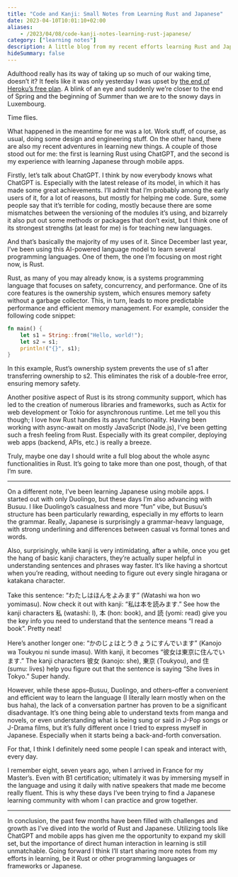 ```yaml
---
title: "Code and Kanji: Small Notes from Learning Rust and Japanese"
date: 2023-04-10T10:01:10+02:00
aliases:
    - /2023/04/08/code-kanji-notes-learning-rust-japanese/
category: ["learning notes"]
description: A little blog from my recent efforts learning Rust and Japanese language
hideSummary: false
---
```


Adulthood really has its way of taking up so much of our waking time, doesn’t it? It feels like it was only yesterday I was upset by [the end of Heroku’s free plan](/posts/saying-goodbye-to-heroku). A blink of an eye and suddenly we’re closer to the end of Spring and the beginning of Summer than we are to the snowy days in Luxembourg.

Time flies.

What happened in the meantime for me was a lot. Work stuff, of course, as usual, doing some design and engineering stuff. On the other hand, there are also my recent adventures in learning new things. A couple of those stood out for me: the first is learning Rust using ChatGPT, and the second is my experience with learning Japanese through mobile apps.

Firstly, let’s talk about ChatGPT. I think by now everybody knows what ChatGPT is. Especially with the latest release of its model, in which it has made some great achievements. I’ll admit that I’m probably among the early users of it, for a lot of reasons, but mostly for helping me code. Sure, some people say that it’s terrible for coding, mostly because there are some mismatches between the versioning of the modules it’s using, and bizarrely it also put out some methods or packages that don’t exist, but I think one of its strongest strengths (at least for me) is for teaching new languages.

And that’s basically the majority of my uses of it. Since December last year, I’ve been using this AI-powered language model to learn several programming languages. One of them, the one I’m focusing on most right now, is Rust.

Rust, as many of you may already know, is a systems programming language that focuses on safety, concurrency, and performance. One of its core features is the ownership system, which ensures memory safety without a garbage collector. This, in turn, leads to more predictable performance and efficient memory management. For example, consider the following code snippet:

```rust
fn main() {
    let s1 = String::from("Hello, world!");
    let s2 = s1;
    println!("{}", s1);
}
```

In this example, Rust’s ownership system prevents the use of s1 after transferring ownership to s2. This eliminates the risk of a double-free error, ensuring memory safety.

Another positive aspect of Rust is its strong community support, which has led to the creation of numerous libraries and frameworks, such as Actix for web development or Tokio for asynchronous runtime. Let me tell you this though; I love how Rust handles its async functionality. Having been working with async-await on mostly JavaScript (Node.js), I’ve been getting such a fresh feeling from Rust. Especially with its great compiler, deploying web apps (backend, APIs, etc.) is really a breeze.

Truly, maybe one day I should write a full blog about the whole async functionalities in Rust. It’s going to take more than one post, though, of that I’m sure.

---

On a different note, I’ve been learning Japanese using mobile apps. I started out with only Duolingo, but these days I’m also advancing with Busuu. I like Duolingo’s casualness and more “fun” vibe, but Busuu’s structure has been particularly rewarding, especially in my efforts to learn the grammar. Really, Japanese is surprisingly a grammar-heavy language, with strong underlining and differences between casual vs formal tones and words.

Also, surprisingly, while kanji is very intimidating, after a while, once you get the hang of basic kanji characters, they’re actually super helpful in understanding sentences and phrases way faster. It’s like having a shortcut when you’re reading, without needing to figure out every single hiragana or katakana character.

Take this sentence: “わたしはほんをよみます” (Watashi wa hon wo yomimasu). Now check it out with kanji: “私は本を読みます.” See how the kanji characters 私 (watashi: I), 本 (hon: book), and 読 (yomi: read) give you the key info you need to understand that the sentence means “I read a book”. Pretty neat!

Here’s another longer one: “かのじょはとうきょうにすんでいます” (Kanojo wa Toukyou ni sunde imasu). With kanji, it becomes “彼女は東京に住んでいます.” The kanji characters 彼女 (kanojo: she), 東京 (Toukyou), and 住 (sumu: lives) help you figure out that the sentence is saying “She lives in Tokyo.” Super handy.

However, while these apps–Busuu, Duolingo, and others–offer a convenient and efficient way to learn the language (I literally learn mostly when on the bus haha), the lack of a conversation partner has proven to be a significant disadvantage. It’s one thing being able to understand texts from manga and novels, or even understanding what is being sung or said in J-Pop songs or J-Drama films, but it’s fully different once I tried to express myself in Japanese. Especially when it starts being a back-and-forth conversation.

For that, I think I definitely need some people I can speak and interact with, every day.

I remember eight, seven years ago, when I arrived in France for my Master’s. Even with B1 certification; ultimately it was by immersing myself in the language and using it daily with native speakers that made me become really fluent. This is why these days I’ve been trying to find a Japanese learning community with whom I can practice and grow together.

---

In conclusion, the past few months have been filled with challenges and growth as I’ve dived into the world of Rust and Japanese. Utilizing tools like ChatGPT and mobile apps has given me the opportunity to expand my skill set, but the importance of direct human interaction in learning is still unmatchable. Going forward I think I’ll start sharing more notes from my efforts in learning, be it Rust or other programming languages or frameworks or Japanese.
